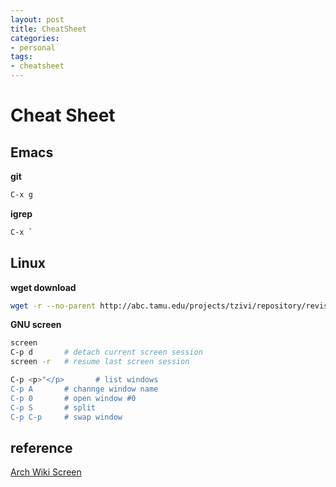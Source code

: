 ```yaml
---
layout: post
title: CheatSheet 
categories: 
- personal
tags:
- cheatsheet
---
```


# Cheat Sheet 

## Emacs

**git**   
```sh
C-x g
```

**igrep**   
```sh
C-x `
```

## Linux

**wget download**   
```sh
wget -r --no-parent http://abc.tamu.edu/projects/tzivi/repository/revisions/2/raw/tzivi/
```

**GNU screen**   

```sh
screen   
C-p d       # detach current screen session   
screen -r   # resume last screen session   

C-p <p>"</p>       # list windows   
C-p A       # channge window name   
C-p 0       # open window #0    
C-p S       # split    
C-p C-p     # swap window    
```



## reference 
[Arch Wiki Screen](https://wiki.archlinux.org/index.php/GNU_Screen)
[]()
[]()

